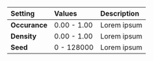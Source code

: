 | Setting       | Values      | Description |
| :------------ | :---------- | :---------- |
| **Occurance** | 0.00 - 1.00 | Lorem ipsum |
| **Density**   | 0.00 - 1.00 | Lorem ipsum |
| **Seed**      | 0 - 128000  | Lorem ipsum |
